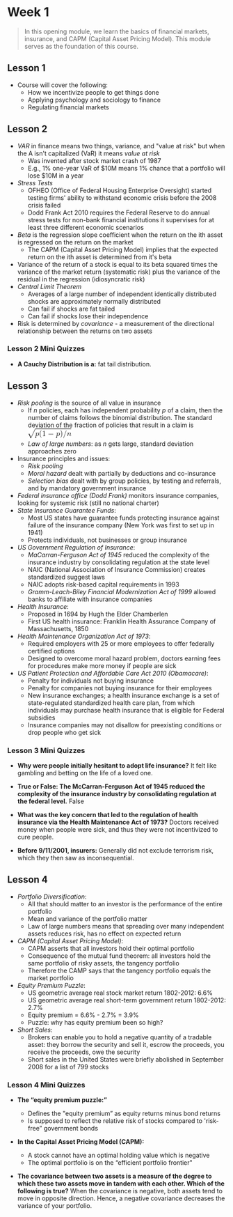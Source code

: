 # Week 1

> In this opening module, we learn the basics of financial markets, insurance, and CAPM (Capital Asset Pricing Model). This module serves as the foundation of this course.

## Lesson 1

- Course will cover the following:
  - How we incentivize people to get things done
  - Applying psychology and sociology to finance
  - Regulating financial markets

## Lesson 2

- _VAR_ in finance means two things, variance, and "value at risk" but when the A isn't capitalized (VaR) it means _value at risk_
  - Was invented after stock market crash of 1987
  - E.g., 1% one-year VaR of $10M means 1% chance that a portfolio will lose $10M in a year
- _Stress Tests_
  - OFHEO (Office of Federal Housing Enterprise Oversight) started testing firms' ability to withstand economic crisis before the 2008 crisis failed
  - Dodd Frank Act 2010 requires the Federal Reserve to do annual stress tests for non-bank financial institutions it supervises for at least three different economic scenarios
- _Beta_ is the regression slope coefficient when the return on the ith asset is regressed on the return on the market
  - The CAPM (Capital Asset Pricing Model) implies that the expected return on the ith asset is determined from it's beta
- Variance of the return of a stock is equal to its beta squared times the variance of the market return (systematic risk) plus the variance of the residual in the regression (idiosyncratic risk)
- _Central Limit Theorem_
  - Averages of a large number of independent identically distributed shocks are approximately normally distributed
  - Can fail if shocks are fat tailed
  - Can fail if shocks lose their independence
- Risk is determined by _covariance_ - a measurement of the directional relationship between the returns on two assets

### Lesson 2 Mini Quizzes

- **A Cauchy Distribution is a:** fat tail distribution.

## Lesson 3

- _Risk pooling_ is the source of all value in insurance
  - If _n_ policies, each has independent probability _p_ of a claim, then the number of claims follows the binomial distribution. The standard deviation of the fraction of policies that result in a claim is ![standard deviation](images/CodeCogsEqn.gif)
  - _Law of large numbers_: as _n_ gets large, standard deviation approaches zero
- Insurance principles and issues:
  - _Risk pooling_
  - _Moral hazard_ dealt with partially by deductions and co-insurance
  - _Selection bias_ dealt with by group policies, by testing and referrals, and by mandatory government insurance
- _Federal insurance office (Dodd Frank)_ monitors insurance companies, looking for systemic risk (still no national charter)
- _State Insurance Guarantee Funds_:
  - Most US states have guarantee funds protecting insurance against failure of the insurance company (New York was first to set up in 1941)
  - Protects individuals, not businesses or group insurance
- _US Government Regulation of Insurance_:
  - _MaCarran-Ferguson Act of 1945_ reduced the complexity of the insurance industry by consolidating regulation at the state level
  - NAIC (National Association of Insurance Commission) creates standardized suggest laws
  - NAIC adopts risk-based capital requirements in 1993
  - _Gramm-Leach-Biley Financial Modernization Act of 1999_ allowed banks to affiliate with insurance companies
- _Health Insurance_:
  - Proposed in 1694 by Hugh the Elder Chamberlen
  - First US health insurance: Franklin Health Assurance Company of Massachusetts, 1850
- _Health Maintenance Organization Act of 1973_:
  - Required employers with 25 or more employees to offer federally certified options
  - Designed to overcome moral hazard problem, doctors earning fees for procedures make more money if people are sick
- _US Patient Protection and Affordable Care Act 2010 (Obamacare)_:
  - Penalty for individuals not buying insurance
  - Penalty for companies not buying insurance for their employees
  - New insurance exchanges; a health insurance exchange is a set of state-regulated standardized health care plan, from which individuals may purchase health insurance that is eligible for Federal subsidies
  - Insurance companies may not disallow for preexisting conditions or drop people who get sick

### Lesson 3 Mini Quizzes

- **Why were people initially hesitant to adopt life insurance?** It felt like gambling and betting on the life of a loved one.

- **True or False: The McCarran-Ferguson Act of 1945 reduced the complexity of the insurance industry by consolidating regulation at the federal level.** False

- **What was the key concern that led to the regulation of health insurance via the Health Maintenance Act of 1973?** Doctors received money when people were sick, and thus they were not incentivized to cure people.

- **Before 9/11/2001, insurers:** Generally did not exclude terrorism risk, which they then saw as inconsequential.

## Lesson 4

- _Portfolio Diversification_:
  - All that should matter to an investor is the performance of the entire portfolio
  - Mean and variance of the portfolio matter
  - Law of large numbers means that spreading over many independent assets reduces risk, has no effect on expected return
- _CAPM (Capital Asset Pricing Model)_:
  - CAPM asserts that all investors hold their optimal portfolio
  - Consequence of the mutual fund theorem: all investors hold the same portfolio of risky assets, the tangency portfolio
  - Therefore the CAMP says that the tangency portfolio equals the market portfolio
- _Equity Premium Puzzle_:
  - US geometric average real stock market return 1802-2012: 6.6%
  - US geometric average real short-term government return 1802-2012: 2.7%
  - Equity premium = 6.6% - 2.7% = 3.9%
  - Puzzle: why has equity premium been so high?
- _Short Sales_:
  - Brokers can enable you to hold a negative quantity of a tradable asset: they borrow the security and sell it, escrow the proceeds, you receive the proceeds, owe the security
  - Short sales in the United States were briefly abolished in September 2008 for a list of 799 stocks

### Lesson 4 Mini Quizzes

- **The “equity premium puzzle:”**

  - Defines the "equity premium” as equity returns minus bond returns
  - Is supposed to reflect the relative risk of stocks compared to 'risk-free” government bonds

- **In the Capital Asset Pricing Model (CAPM):**

  - A stock cannot have an optimal holding value which is negative
  - The optimal portfolio is on the “efficient portfolio frontier"

- **The covariance between two assets is a measure of the degree to which these two assets move in tandem with each other. Which of the following is true?** When the covariance is negative, both assets tend to move in opposite direction. Hence, a negative covariance decreases the variance of your portfolio.
